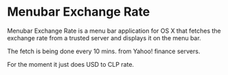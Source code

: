 # Menubar Exchange Rate

Menubar Exchange Rate is a menu bar application for OS X that fetches the exchange rate from a trusted server and displays it on the menu bar.

The fetch is being done every 10 mins. from Yahoo! finance servers.

For the moment it just does USD to CLP rate.